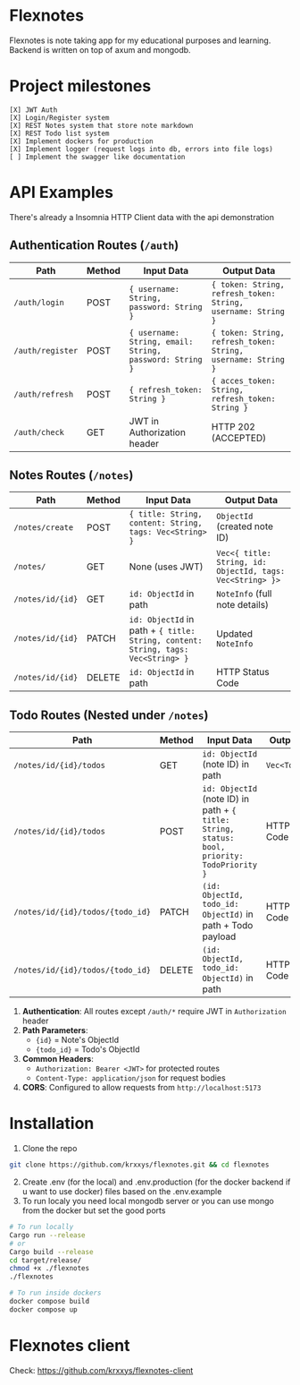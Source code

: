 # Flexnotes 
Flexnotes is note taking app for my educational purposes and learning. Backend is written on top of axum and mongodb.  
# Project milestones
```
[X] JWT Auth 
[X] Login/Register system
[X] REST Notes system that store note markdown 
[X] REST Todo list system
[X] Implement dockers for production
[X] Implement logger (request logs into db, errors into file logs)
[ ] Implement the swagger like documentation
```
# API Examples 
There's already a Insomnia HTTP Client data with the api demonstration 
## Authentication Routes (`/auth`)

| Path             | Method | Input Data                                              | Output Data                                                  |
| ---------------- | ------ | ------------------------------------------------------- | ------------------------------------------------------------ |
| `/auth/login`    | POST   | `{ username: String, password: String }`                | `{ token: String, refresh_token: String, username: String }` |
| `/auth/register` | POST   | `{ username: String, email: String, password: String }` | `{ token: String, refresh_token: String, username: String }` |
| `/auth/refresh`  | POST   | `{ refresh_token: String }`                             | `{ acces_token: String, refresh_token: String }`             |
| `/auth/check`    | GET    | JWT in Authorization header                             | HTTP 202 (ACCEPTED)                                          |

## Notes Routes (`/notes`)

| Path             | Method | Input Data                                                                       | Output Data                                               |
| ---------------- | ------ | -------------------------------------------------------------------------------- | --------------------------------------------------------- |
| `/notes/create`  | POST   | `{ title: String, content: String, tags: Vec<String> }`                          | `ObjectId` (created note ID)                              |
| `/notes/`        | GET    | None (uses JWT)                                                                  | `Vec<{ title: String, id: ObjectId, tags: Vec<String> }>` |
| `/notes/id/{id}` | GET    | `id: ObjectId` in path                                                           | `NoteInfo` (full note details)                            |
| `/notes/id/{id}` | PATCH  | `id: ObjectId` in path + `{ title: String, content: String, tags: Vec<String> }` | Updated `NoteInfo`                                        |
| `/notes/id/{id}` | DELETE | `id: ObjectId` in path                                                           | HTTP Status Code                                          |

## Todo Routes (Nested under `/notes`)

| Path                             | Method | Input Data                                                                                   | Output Data      |
| -------------------------------- | ------ | -------------------------------------------------------------------------------------------- | ---------------- |
| `/notes/id/{id}/todos`           | GET    | `id: ObjectId` (note ID) in path                                                             | `Vec<TodoInfo>`  |
| `/notes/id/{id}/todos`           | POST   | `id: ObjectId` (note ID) in path + `{ title: String, status: bool, priority: TodoPriority }` | HTTP Status Code |
| `/notes/id/{id}/todos/{todo_id}` | PATCH  | `(id: ObjectId, todo_id: ObjectId)` in path + Todo payload                                   | HTTP Status Code |
| `/notes/id/{id}/todos/{todo_id}` | DELETE | `(id: ObjectId, todo_id: ObjectId)` in path                                                  | HTTP Status Code |


1. **Authentication**: All routes except `/auth/*` require JWT in `Authorization` header
2. **Path Parameters**:
   - `{id}` = Note's ObjectId
   - `{todo_id}` = Todo's ObjectId
3. **Common Headers**:
   - `Authorization: Bearer <JWT>` for protected routes
   - `Content-Type: application/json` for request bodies
4. **CORS**: Configured to allow requests from `http://localhost:5173`



# Installation
1. Clone the repo 
```bash
git clone https://github.com/krxxys/flexnotes.git && cd flexnotes
```
2. Create .env (for the local) and .env.production (for the docker backend if u want to use docker) files based on the .env.example
3. To run localy you need local mongodb server or you can use mongo from the docker but set the good ports
```bash 
# To run locally 
Cargo run --release
# or 
Cargo build --release 
cd target/release/
chmod +x ./flexnotes 
./flexnotes
```
```bash 
# To run inside dockers 
docker compose build 
docker compose up 
```
# Flexnotes client
Check: https://github.com/krxxys/flexnotes-client

